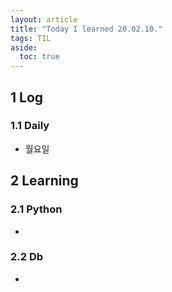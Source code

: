 ```yaml
---
layout: article
title: "Today I learned 20.02.10."
tags: TIL
aside:
  toc: true
---
```


## 1 Log

### 1.1 Daily

- 월요일




## 2 Learning

### 2.1 Python

- 

  


### 2.2 Db

- 